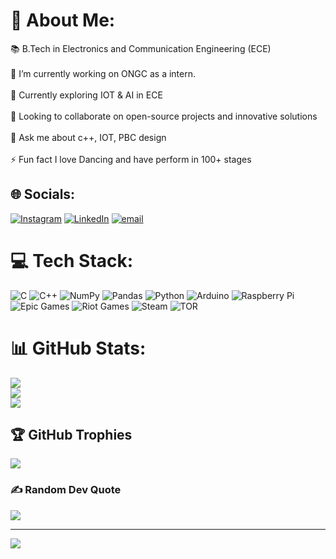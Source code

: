 # 💫 About Me:
📚 B.Tech in Electronics and Communication Engineering (ECE)<br><br>🔭 I’m currently working on ONGC as a intern.<br><br>🌱 Currently exploring IOT & AI in ECE<br><br>🤝 Looking to collaborate on open-source projects and innovative solutions<br><br>💬 Ask me about  c++, IOT, PBC design<br><br>⚡ Fun fact I love Dancing and have perform in 100+ stages


## 🌐 Socials:
[![Instagram](https://img.shields.io/badge/Instagram-%23E4405F.svg?logo=Instagram&logoColor=white)](https://instagram.com/sagarneupane124) [![LinkedIn](https://img.shields.io/badge/LinkedIn-%230077B5.svg?logo=linkedin&logoColor=white)](https://linkedin.com/in/www.linkedin.com/in/sagar-neupane1) [![email](https://img.shields.io/badge/Email-D14836?logo=gmail&logoColor=white)](mailto:sagarneupane9872@gmail.com) 

# 💻 Tech Stack:
![C](https://img.shields.io/badge/c-%2300599C.svg?style=for-the-badge&logo=c&logoColor=white) ![C++](https://img.shields.io/badge/c++-%2300599C.svg?style=for-the-badge&logo=c%2B%2B&logoColor=white) ![NumPy](https://img.shields.io/badge/numpy-%23013243.svg?style=for-the-badge&logo=numpy&logoColor=white) ![Pandas](https://img.shields.io/badge/pandas-%23150458.svg?style=for-the-badge&logo=pandas&logoColor=white) ![Python](https://img.shields.io/badge/python-3670A0?style=for-the-badge&logo=python&logoColor=ffdd54) ![Arduino](https://img.shields.io/badge/-Arduino-00979D?style=for-the-badge&logo=Arduino&logoColor=white) ![Raspberry Pi](https://img.shields.io/badge/-Raspberry_Pi-C51A4A?style=for-the-badge&logo=Raspberry-Pi) ![Epic Games](https://img.shields.io/badge/epicgames-%23313131.svg?style=for-the-badge&logo=epicgames&logoColor=white) ![Riot Games](https://img.shields.io/badge/riotgames-D32936.svg?style=for-the-badge&logo=riotgames&logoColor=white) ![Steam](https://img.shields.io/badge/steam-%23000000.svg?style=for-the-badge&logo=steam&logoColor=white) ![TOR](https://img.shields.io/badge/tor-%237E4798.svg?style=for-the-badge&logo=tor-project&logoColor=white)
# 📊 GitHub Stats:
![](https://github-readme-stats.vercel.app/api?username=SagarNeupane&theme=dracula&hide_border=false&include_all_commits=false&count_private=false)<br/>
![](https://nirzak-streak-stats.vercel.app/?user=SagarNeupane&theme=dracula&hide_border=false)<br/>
![](https://github-readme-stats.vercel.app/api/top-langs/?username=SagarNeupane&theme=dracula&hide_border=false&include_all_commits=false&count_private=false&layout=compact)

## 🏆 GitHub Trophies
![](https://github-profile-trophy.vercel.app/?username=SagarNeupane&theme=dracula&no-frame=false&no-bg=false&margin-w=4)

### ✍️ Random Dev Quote
![](https://quotes-github-readme.vercel.app/api?type=horizontal&theme=radical)

---
[![](https://visitcount.itsvg.in/api?id=SagarNeupane&icon=0&color=0)](https://visitcount.itsvg.in)

<!-- Proudly created with GPRM ( https://gprm.itsvg.in ) -->
